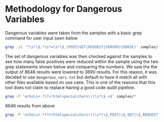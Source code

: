 # Methodology for Dangerous Variables

Dangerous variables were taken from the samples with a basic grep command for user input seen below

```bash
grep -iE '^\s*\$.*\s*=\s*\$_(POST|GET|REQUEST|SERVER|COOKIE)' samples/* | tr -d '\/' | cut -d ':' -f2 |  awk '{print $1}' | sort -u  > dangerous_vars.txt#
```

The set of dangerous variables was then checked against the samples to see how many false positives were reduced within the sample using the two grep statements shown below and comparing the numbers. We saw the the output of 8646 results were lowered to 3690 results. For this reason, it was decided to use `dangerous_vars.txt` but default to have it match all with other files available based on use case. This is one of the reasons that this tool does not claim to replace having a good code audit pipeline.

```bash
grep -P 'echo\s+.*(?<!htmlspecialchars\()\s*\$.+$' samples/*
```

8646 results from above

```bash
grep -P 'echo\s+.*(?<!htmlspecialchars\()\s*(\$_POST|\$_GET|\$_REQUEST|\$_COOKIE|\$_SERVER|\$action|\$address|\$cart|\$cart_id|\$cartId|\$cart_items|\$cartItems|\$cart_items_json|\$cart_json|\$comment|\$confirm_email|\$confirm_password|\$confirmPassword|\$customerAddress|\$customer_email|\$customerEmail|\$customer_id|\$customer_name|\$customerName|\$email|\$email_to_reset|\$firstname|\$input_value|\$item|\$item_id|\$itemId|\$item_name|\$items|\$itemsString|\$lastname|\$login_password|\$login_username|\$name|\$new_password|\$newPassword|\$new_quantity|\$newQuantity|\$newReview|\$orderData|\$order_id|\$password|\$payment_amount|\$paymentAmount|\$payment_method|\$paymentMethod|\$price|\$product|\$product_id|\$productId|\$product_ids|\$product_id_to_remove|\$productIdToRemove|\$product_name|\$productName|\$quantities|\$quantity|\$rating|\$remove_id|\$remove_product_id|\$reset_code|\$resetHash|\$reset_link|\$resetLink|\$reset_token|\$resetToken|\$reviewerName|\$review_text|\$reviewText|\$search_query|\$search_term|\$searchTerm|\$shipping_address|\$shippingAddress|\$stars|\$token|\$total_amount|\$totalAmount|\$user_id|\$userId|\$username|\$userName|\$user_password|\$user_username)' analysis/samples/*
```

